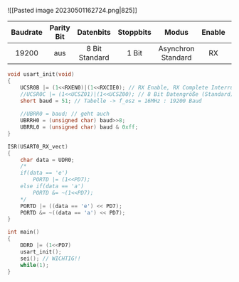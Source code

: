 ![[Pasted image 20230501162724.png|825]]

| Baudrate | Parity Bit |      Datenbits      | Stoppbits | Modus                   | Enable | Interrupt |     |
|:--------:|:----------:|:-------------------:| :---------: | :-----------------------: | :------: | :---------: | --- |
|   19200   |    aus     | 8 Bit <br> Standard | 1 Bit     | Asynchron <br> Standard | RX     | RXC       |     |

```c
void usart_init(void)
{
	UCSR0B |= (1<<RXEN0)|(1<<RXCIE0); // RX Enable, RX Complete Interrupt
	//UCSR0C |= (1<<UCSZ01)|(1<<UCSZ00); // 8 Bit Datengröße (Standard)
	short baud = 51; // Tabelle -> f_osz = 16MHz : 19200 Baud
	
	//UBRR0 = baud; // geht auch
	UBRRH0 = (unsigned char) baud>>8;
	UBRRL0 = (unsigned char) baud & 0xff;
}
```

```c
ISR(USART0_RX_vect)
{
	char data = UDR0;
	/*
	if(data == 'e')
		PORTD |= (1<<PD7);
	else if(data == 'a')
		PORTD &= ~(1<<PD7);
	*/	
	PORTD |= ((data == 'e') << PD7);
	PORTD &= ~((data == 'a') << PD7);
}
```

```c 
int main()
{
	DDRD |= (1<<PD7)
	usart_init();
	sei(); // WICHTIG!!
	while(1);
}
```